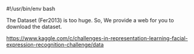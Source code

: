 #!/usr/bin/env bash



The Dataset (Fer2013) is too huge. So, We provide a web for you to download the dataset.

https://www.kaggle.com/c/challenges-in-representation-learning-facial-expression-recognition-challenge/data
